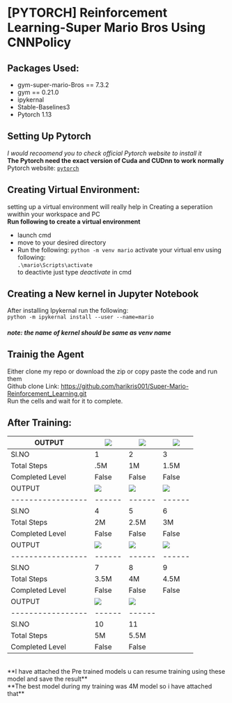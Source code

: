 # [PYTORCH] Reinforcement Learning-Super Mario Bros Using CNNPolicy


## Packages Used:
* gym-super-mario-Bros == 7.3.2
* gym == 0.21.0
* ipykernal
* Stable-Baselines3
* Pytorch 1.13

## Setting Up Pytorch
_I would recoomend you to check official Pytorch website to install it_<br>
**The Pytorch need the exact version of Cuda and CUDnn to work normally**<br>
Pytorch website: [`pytorch`](https://pytorch.org/get-started/locally/)

## Creating Virtual Environment:
setting up a virtual environment will really help in Creating a seperatiion wwithin your workspace and PC<br>
**Run following to create a virtual environment**
* launch cmd 
* move to your desired directory
* Run the following:
```python -m venv mario```
activate your virtual env using following:<br>
```.\mario\Scripts\activate```<br>
to deactivte just type _deactivate_ in cmd
## Creating a New kernel in Jupyter Notebook
After installing Ipykernal run the following:<br>
```python -m ipykernal install --user --name=mario```<br>
##### _note: the name of kernel should be same as venv name_
## Trainig the Agent
Either clone my repo or download the zip or copy paste the code and run them<br>
Github clone Link: https://github.com/harikris001/Super-Mario-Reinforcement_Learning.git <br>
Run the cells and wait for it to complete.
## After Training: 
|OUTPUT           |![](marioRL/docs/videos/model_500000.gif)|![](marioRL/docs/videos/model_1000000.gif)|![](marioRL/docs/videos/model_1500000.gif)|
|-----------------|------|------|------|
|Sl.NO            |1     |2     |3     |
|Total Steps      |.5M   |1M    |1.5M  |
|Completed Level  |False |False |False |
|OUTPUT           |![](marioRL/docs/videos/model_2000000.gif)|![](marioRL/docs/videos/model_2500000.gif)|![](marioRL/docs/videos/model_3000000.gif)|
|-----------------|------|------|------|
|Sl.NO            |4     |5     |6     |
|Total Steps      |2M    |2.5M  |3M    |
|Completed Level  |False |False |False |
|OUTPUT           |![](marioRL/docs/videos/model_3500000.gif)|![](marioRL/docs/videos/model_4000000.gif)|![](marioRL/docs/videos/model_4500000.gif)|
|-----------------|------|------|------|
|Sl.NO            |7     |8     |9     |
|Total Steps      |3.5M  |4M    |4.5M  |
|Completed Level  |False |False |False |
|OUTPUT           |![](marioRL/docs/videos/model_5000000.gif)|![](marioRL/docs/videos/model_5500000.gif)|
|-----------------|------|------|
|Sl.NO            |10    |11    |
|Total Steps      |5M    |5.5M  |
|Completed Level  |False |False |



<br>
**I have attached the Pre trained models u can resume training using these model and save the result**<br>
**The best model during my training was 4M model so i have attached that**
